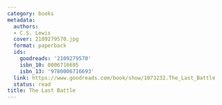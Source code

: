 ```yaml
---
category: books
metadata:
  authors:
  - C.S. Lewis
  cover: 2109279570.jpg
  format: paperback
  ids:
    goodreads: '2109279570'
    isbn_10: 0006716695
    isbn_13: '9780006716693'
  link: https://www.goodreads.com/book/show/1073232.The_Last_Battle
  status: read
title: The Last Battle
---
```

